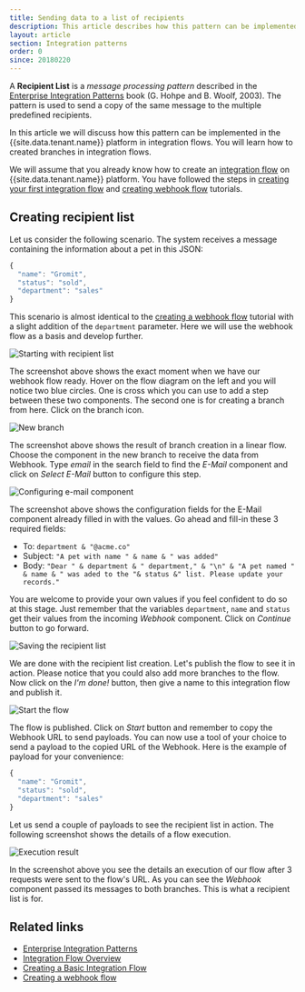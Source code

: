 ```yaml
---
title: Sending data to a list of recipients
description: This article describes how this pattern can be implemented in the platform in integration flows. You will learn how to created branches in integration flows.
layout: article
section: Integration patterns
order: 0
since: 20180220
---
```


A **Recipient List** is a *message processing pattern* described in the [Enterprise Integration Patterns](http://www.enterpriseintegrationpatterns.com/patterns/messaging/RecipientList.html)
book (G. Hohpe and B. Woolf, 2003). The pattern is used to send a copy of the
same message to the multiple predefined recipients.

In this article we will discuss how this pattern can be implemented in the
{{site.data.tenant.name}} platform in integration flows. You will learn how to
created branches in integration flows.

We will assume that you already know how to create an [integration flow](/getting-started/integration-flow)
on {{site.data.tenant.name}} platform. You have followed the steps in [creating your first integration flow](/getting-started/first-flow)
and [creating webhook flow](/getting-started/webhooks-flow) tutorials.

## Creating recipient list

Let us consider the following scenario. The system receives a message containing
the information about a pet in this JSON:

```js
{
  "name": "Gromit",
  "status": "sold",
  "department": "sales"
}
```

This scenario is almost identical to the [creating a webhook flow](/getting-started/webhooks-flow)
tutorial with a slight addition of the `department` parameter. Here we will
use the webhook flow as a basis and develop further.

![Starting with recipient list](/assets/img/integrator-guide/recipient-list/recipient-list-1.png "Starting with recipient list")

The screenshot above shows the exact moment when we have our webhook flow ready.
Hover on the flow diagram on the left and you will notice two blue circles. One
is cross which you can use to add a step between these two components. The second
one is for creating a branch from here. Click on the branch icon.

![New branch](/assets/img/integrator-guide/recipient-list/recipient-list-2.png "New branch")

The screenshot above shows the result of branch creation in a linear flow.
Choose the component in the new branch to receive the data from Webhook. Type
*email* in the search field to find the *E-Mail* component and click on
*Select E-Mail* button to configure this step.

![Configuring e-mail component](/assets/img/integrator-guide/recipient-list/recipient-list-3.png "Configuring e-mail component")

The screenshot above shows the configuration fields for the E-Mail component
already filled in with the values. Go ahead and fill-in these 3 required fields:

*  To: `department & "@acme.co"`
*  Subject: `"A pet with name " & name & " was added"`
*  Body: `"Dear " & department & " department," & "\n" & "A pet named " & name & " was aded to the "& status &" list. Please update your records."`

You are welcome to provide your own values if you feel confident to do so at
this stage. Just remember that the variables `department`, `name` and `status`
get their values from the incoming *Webhook* component. Click on *Continue*
button to go forward.

![Saving the recipient list](/assets/img/integrator-guide/recipient-list/recipient-list-4.png "Saving the recipient list")

We are done with the recipient list creation. Let's publish the flow to see it
in action. Please notice that you could also add more branches to the flow. Now
click on the *I'm done!* button, then give a name to this integration flow and publish it.

![Start the flow](/assets/img/integrator-guide/recipient-list/recipient-list-5.png "Start the flow")

The flow is published. Click on *Start* button and remember to copy the Webhook
URL to send payloads. You can now use a tool of your choice to send a payload
to the copied URL of the Webhook. Here is the example of payload for your
convenience:

```js
{
  "name": "Gromit",
  "status": "sold",
  "department": "sales"
}
```
Let us send a couple of payloads to see the recipient list in action. The
following screenshot shows the details of a flow execution.

![Execution result](/assets/img/integrator-guide/recipient-list/recipient-list-6.png "Execution result")

In the screenshot above you see the details an execution of our flow after 3
requests were sent to the flow's URL. As you can see the *Webhook* component passed
its messages to both branches. This is what a recipient list is for.

## Related links

- [Enterprise Integration Patterns](http://www.enterpriseintegrationpatterns.com/patterns/messaging/RecipientList.html)
- [Integration Flow Overview](/getting-started/integration-flow)
- [Creating a Basic Integration Flow](/getting-started/first-flow)
- [Creating a webhook flow](/getting-started/webhooks-flow)

